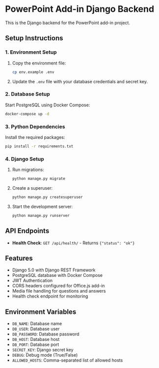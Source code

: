 # PowerPoint Add-in Django Backend

This is the Django backend for the PowerPoint add-in project.

## Setup Instructions

### 1. Environment Setup

1. Copy the environment file:
   ```bash
   cp env.example .env
   ```

2. Update the `.env` file with your database credentials and secret key.

### 2. Database Setup

Start PostgreSQL using Docker Compose:
```bash
docker-compose up -d
```

### 3. Python Dependencies

Install the required packages:
```bash
pip install -r requirements.txt
```

### 4. Django Setup

1. Run migrations:
   ```bash
   python manage.py migrate
   ```

2. Create a superuser:
   ```bash
   python manage.py createsuperuser
   ```

3. Start the development server:
   ```bash
   python manage.py runserver
   ```

## API Endpoints

- **Health Check**: `GET /api/health/` - Returns `{"status": "ok"}`

## Features

- Django 5.0 with Django REST Framework
- PostgreSQL database with Docker Compose
- JWT Authentication
- CORS headers configured for Office.js add-in
- Media file handling for questions and answers
- Health check endpoint for monitoring

## Environment Variables

- `DB_NAME`: Database name
- `DB_USER`: Database user
- `DB_PASSWORD`: Database password
- `DB_HOST`: Database host
- `DB_PORT`: Database port
- `SECRET_KEY`: Django secret key
- `DEBUG`: Debug mode (True/False)
- `ALLOWED_HOSTS`: Comma-separated list of allowed hosts
